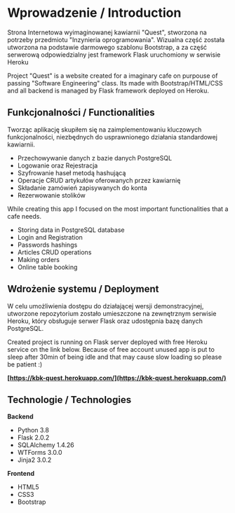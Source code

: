 
# Wprowadzenie / Introduction

Strona Internetowa wyimaginowanej kawiarnii "Quest", 
stworzona na potrzeby przedmiotu "Inzynieria oprogramowania".
Wizualna część została utworzona na podstawie darmowego szablonu Bootstrap, 
a za część serwerową odpowiedzialny jest framework Flask uruchomiony w serwisie Heroku

Project "Quest" is a website created for a imaginary cafe on purpouse of passing "Software
Engineering" class. Its made with Bootstrap/HTML/CSS and all backend is managed by Flask framework
deployed on Heroku.
## Funkcjonalności / Functionalities
Tworząc aplikację skupiłem się na zaimplementowaniu kluczowych funkcjonalności, 
niezbędnych do usprawnionego działania standardowej kawiarnii.

- Przechowywanie danych z bazie danych PostgreSQL
- Logowanie oraz Rejestracja
- Szyfrowanie haseł metodą hashującą
- Operacje CRUD artykułów oferowanych przez kawiarnię
- Składanie zamówień zapisywanych do konta
- Rezerwowanie stolików

While creating this app I focused on the most important functionalities that a cafe needs.

- Storing data in PostgreSQL database
- Login and Registration
- Passwords hashings
- Articles CRUD operations
- Making orders
- Online table booking
## Wdrożenie systemu / Deployment
W celu umożliwienia dostępu do działającej wersji demonstracyjnej, 
utworzone repozytorium zostało umieszczone na zewnętrznym serwisie Heroku, 
który obsługuje serwer Flask oraz udostępnia bazę danych PostgreSQL.


Created project is running on Flask server deployed with free Heroku service on the link below.
Because of free account unused app is put to sleep after 30min of being idle and that may cause
slow loading so please be patient :)

**[https://kbk-quest.herokuapp.com/](https://kbk-quest.herokuapp.com/)**
## Technologie / Technologies
**Backend**
- Python 3.8
- Flask 2.0.2
- SQLAlchemy 1.4.26
- WTForms 3.0.0
- Jinja2 3.0.2

**Frontend**
- HTML5
- CSS3
- Bootstrap
